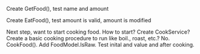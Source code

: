Create GetFood(), test name and amount

Create EatFood(), test amount is valid, amount is modified

Next step, want to start cooking food. How to start? Create CookService? Create a basic cooking procedure to run like boil., roast, etc.? No. CookFood(). Add FoodModel.IsRaw. Test inital and value and after cooking.